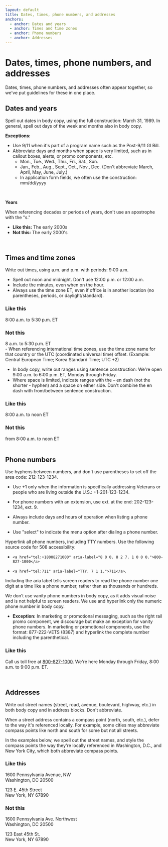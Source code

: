 ```yaml
---
layout: default
title: Dates, times, phone numbers, and addresses
anchors:
  - anchor: Dates and years
  - anchor: Times and time zones
  - anchor: Phone numbers
  - anchor: Addresses
---
```


# Dates, times, phone numbers, and addresses

Dates, times, phone numbers, and addresses often appear together, so we've put guidelines for these in one place.

## Dates and years

Spell out dates in body copy, using the full construction: March 31, 1989. In general, spell out days of the week and months also in body copy. 

__Exceptions:__

- Use 9/11 when it's part of a program name such as the Post-9/11 GI Bill.
- Abbreviate days and months when space is very limited, such as in callout boxes, alerts, or promo components, etc.
  - Mon., Tue., Wed., Thu., Fri., Sat., Sun.
  - Jan., Feb., Aug., Sept., Oct., Nov., Dec. (Don't abbreviate March, April, May, June, July.)
  - In application form fields, we often use the construction: mm/dd/yyyy
<br>

__Years__

When referencing decades or periods of years, don't use an apostrophe with the "s."

- **Like this:** The early 2000s
- **Not this:** The early 2000's




<br>

## Times and time zones

Write out times, using a.m. and p.m. with periods: 9:00 a.m.

- Spell out noon and midnight. Don't use 12:00 p.m. or 12:00 a.m.
- Include the minutes, even when on the hour.
- Always use the time zone ET, even if office is in another location (no parentheses, periods, or daylight/standard).

<div class="do-dont">
<div class="do-dont__do">
<h3 class="do-dont__heading">Like this</h3>
<div class="do-dont__content" markdown="1">
8:00 a.m. to 5:30 p.m. ET
</div>
</div>
<div class="do-dont__dont">
<h3 class="do-dont__heading">Not this</h3>
<div class="do-dont__content" markdown="1">
8 a.m. to 5:30 p.m. ET  
</div>
</div>
</div>
- When referencing international time zones, use the time zone name for that country or the UTC (coordinated universal time) offset. (Example: Central European Time; Korea Standard Time; UTC +2)

- In body copy, write out ranges using sentence construction: We're open 9:00 a.m. to 6:00 p.m. ET, Monday through Friday.
- Where space is limited, indicate ranges with the – en dash (not the shorter - hyphen) and a space on either side. Don't combine the en dash with from/between sentence construction.

<div class="do-dont">
<div class="do-dont__do">
<h3 class="do-dont__heading">Like this</h3>
<div class="do-dont__content" markdown="1">
8:00 a.m. to noon ET
</div>
</div>
<div class="do-dont__dont">
<h3 class="do-dont__heading">Not this</h3>
<div class="do-dont__content" markdown="1">
from 8:00 a.m. to noon ET
</div>
</div>
</div>




<br>

## Phone numbers 

Use hyphens between numbers, and don't use parentheses to set off the area code: 212-123-1234. 

- Use +1 only when the information is specifically addressing Veterans or people who are living outside the U.S.: +1-201-123-1234.

- For phone numbers with an extension, use ext. at the end: 202-123-1234, ext. 9.

- Always include days and hours of operation when listing a phone number.

- Use "select" to indicate the menu option after dialing a phone number.

Hyperlink all phone numbers, including TTY numbers. Use the following source code for 508 accessibility:

- `<a href="tel:+18008271000" aria-label="8 0 0. 8 2 7. 1 0 0 0.">800-827-1000</a>` 

- `<a href="tel:711" aria-label="TTY. 7 1 1.">711</a>`. 

Including the aria label tells screen readers to read the phone number one digit at a time like a phone number, rather than as thousands or hundreds.

We don’t use vanity phone numbers in body copy, as it adds visual noise and is not helpful to screen readers. We use and hyperlink only the numeric phone number in body copy. 

-	**Exception:** In marketing or promotional messaging, such as the right rail promo component, we discourage but make an exception for vanity phone numbers. In marketing or promotional components, use the format: 877-222-VETS (8387) and hyperlink the complete number including the parenthetical.


<div class="do-dont">
<div class="do-dont__do">
<h3 class="do-dont__heading">Like this</h3>
<div class="do-dont__content" markdown="1">
  
Call us toll free at <a href="tel:+18008271000" aria-label="8 0 0. 8 2 7. 1 0 0 0.">800-827-1000</a>. We're here Monday through Friday,
8:00 a.m. to 9:00 p.m. ET.

</div>
</div>
</div>

<br>

## Addresses

Write out street names (street, road, avenue, boulevard, highway, etc.) in both body copy and in address blocks. Don't abbreviate.

When a street address contains a compass point (north, south, etc.), defer to the way it's referenced locally. For example, some cities may abbreviate compass points like north and south for some but not all streets. 

In the examples below, we spell out the street names, and style the compass points the way they're locally referenced in Washington, D.C., and New York City, which both abbreviate compass points.   

<div class="do-dont">
<div class="do-dont__do">
<h3 class="do-dont__heading">Like this</h3>
<div class="do-dont__content" markdown="1">
  
<p class="va-address-block">
1600 Pennsylvania Avenue, NW <br/>
Washington, DC 20500 <br/>
</p>
  
<p class="va-address-block">
123 E. 45th Street <br/>
New York, NY 67890 <br/>
</p>
  
</div>
</div>

<div class="do-dont__dont">
<h3 class="do-dont__heading">Not this</h3>
<div class="do-dont__content" markdown="1">
  
<p class="va-address-block">
1600 Pennsylvania Ave. Northwest<br/>
Washington, DC 20500<br/>
</p>

<p class="va-address-block">
123 East 45th St. <br/>
New York, NY 67890 <br/>
</p>

</div>
</div>
</div>

